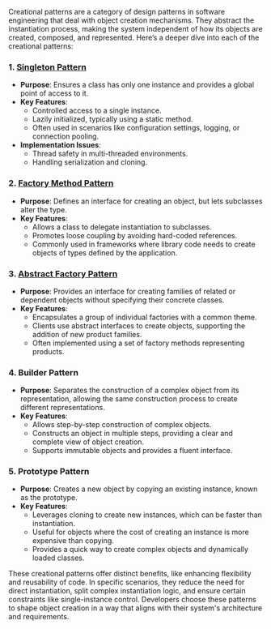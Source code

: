 Creational patterns are a category of design patterns in software engineering that deal with object creation mechanisms. They abstract the instantiation process, making the system independent of how its objects are created, composed, and represented. Here’s a deeper dive into each of the creational patterns:

### 1. [Singleton Pattern](https://github.com/NikolaiKovalenko/edu-gof-patterns/tree/main/creational/Singleton)
- **Purpose**: Ensures a class has only one instance and provides a global point of access to it.
- **Key Features**:
    - Controlled access to a single instance.
    - Lazily initialized, typically using a static method.
    - Often used in scenarios like configuration settings, logging, or connection pooling.
- **Implementation Issues**:
    - Thread safety in multi-threaded environments.
    - Handling serialization and cloning.

### 2. [Factory Method Pattern](https://github.com/NikolaiKovalenko/edu-gof-patterns/tree/main/creational/Factory_Method)
- **Purpose**: Defines an interface for creating an object, but lets subclasses alter the type.
- **Key Features**:
    - Allows a class to delegate instantiation to subclasses.
    - Promotes loose coupling by avoiding hard-coded references.
    - Commonly used in frameworks where library code needs to create objects of types defined by the application.

### 3. [Abstract Factory Pattern](https://github.com/NikolaiKovalenko/edu-gof-patterns/tree/main/creational/Abstract_Factory)
- **Purpose**: Provides an interface for creating families of related or dependent objects without specifying their concrete classes.
- **Key Features**:
    - Encapsulates a group of individual factories with a common theme.
    - Clients use abstract interfaces to create objects, supporting the addition of new product families.
    - Often implemented using a set of factory methods representing products.

### 4. Builder Pattern
- **Purpose**: Separates the construction of a complex object from its representation, allowing the same construction process to create different representations.
- **Key Features**:
    - Allows step-by-step construction of complex objects.
    - Constructs an object in multiple steps, providing a clear and complete view of object creation.
    - Supports immutable objects and provides a fluent interface.

### 5. Prototype Pattern
- **Purpose**: Creates a new object by copying an existing instance, known as the prototype.
- **Key Features**:
    - Leverages cloning to create new instances, which can be faster than instantiation.
    - Useful for objects where the cost of creating an instance is more expensive than copying.
    - Provides a quick way to create complex objects and dynamically loaded classes.

These creational patterns offer distinct benefits, like enhancing flexibility and reusability of code. In specific scenarios, they reduce the need for direct instantiation, split complex instantiation logic, and ensure certain constraints like single-instance control. Developers choose these patterns to shape object creation in a way that aligns with their system's architecture and requirements.